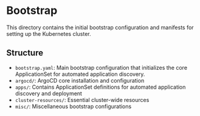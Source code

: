 # Bootstrap

This directory contains the initial bootstrap configuration and manifests for setting up the Kubernetes cluster.

## Structure

* `bootstrap.yaml`: Main bootstrap configuration that initializes the core ApplicationSet for automated application discovery.
* `argocd/`: ArgoCD core installation and configuration
* `apps/`: Contains ApplicationSet definitions for automated application discovery and deployment
* `cluster-resources/`: Essential cluster-wide resources
* `misc/`: Miscellaneous bootstrap configurations
